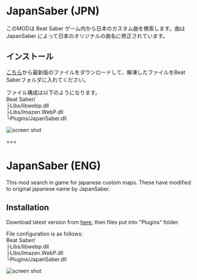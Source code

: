 # JapanSaber (JPN)
このMODは Beat Saber ゲーム内から日本のカスタム曲を検索します。曲は JapanSaber によって日本のオリジナルの曲名に修正されています。
## インストール
[こちら](https://github.com/noguchii/JapanSaber/releases/)から最新版のファイルをダウンロードして、解凍したファイルをBeat Saberフォルダに入れてください。

ファイル構成は以下のようになります。<br>
Beat Saber/<br>
├Libs/libwebp.dll<br>
├Libs/Imazen.WebP.dll<br>
└Plugins/JapanSaber.dll<br>

![screen shot](https://raw.githubusercontent.com/noguchii/JapanSaber/master/Screenshots/menu.png)

===

# JapanSaber (ENG)
This mod search in game for japanese custom maps. These have modified to original japanese name by JapanSaber.

## Installation
Download latest version from [here](https://github.com/noguchii/JapanSaber/releases/), then files put into "Plugins" folder.

File configuration is as follows:<br>
Beat Saber/<br>
├Libs/libwebp.dll<br>
├Libs/Imazen.WebP.dll<br>
└Plugins/JapanSaber.dll<br>

![screen shot](https://raw.githubusercontent.com/noguchii/JapanSaber/master/Screenshots/menu.png)
